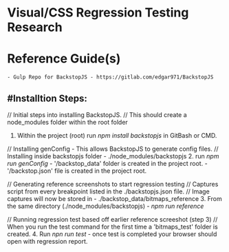 # Visual/CSS Regression Testing Research

# Reference Guide(s)
    - Gulp Repo for BackstopJS - https://gitlab.com/edgar971/BackstopJS


#Installtion Steps:
-------------------

// Initial steps into installing BackstopJS.
// This should create a node_modules folder within the root folder
1. Within the project (root) run *npm install backstopjs* in GitBash or CMD.

// Installing genConfig - This allows BackstopJS to generate config files.
// Installing inside backstopjs folder - ./node_modules/backstopjs
2. run *npm run genConfig*
    - '/backstop_data' folder is created in the project root.
    - '/backstop.json' file is created in the project root.

// Generating reference screenshots to start regression testing
// Captures script from every breakpoint listed in the ./backstopjs.json file.
// Image captures will now be stored in - ./backstop_data/bitmaps_reference
3.  From the same directory (./node_modules/backstopjs) - *npm run reference*

// Running regression test based off earlier reference screeshot (step 3)
// When you run the test command for the first time a 'bitmaps_test' folder is created.
4. Run *npn run test* - once test is completed your browser should open with regression report.


